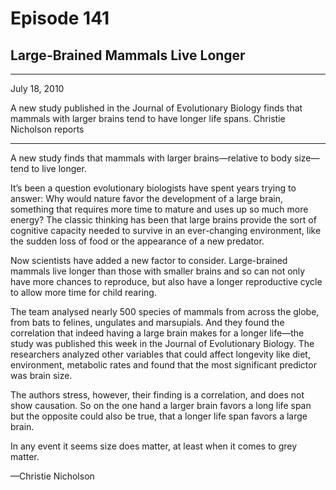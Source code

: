 # Episode 141

## Large-Brained Mammals Live Longer

---

July 18, 2010

A new study published in the Journal of Evolutionary Biology finds that mammals with larger brains tend to have longer life spans. Christie Nicholson reports

---

A new study finds that mammals with larger brains—relative to body size—tend to live longer.

It’s been a question evolutionary biologists have spent years trying to answer: Why would nature favor the development of a large brain, something that requires more time to mature and uses up so much more energy? The classic thinking has been that large brains provide the sort of cognitive capacity needed to survive in an ever-changing environment, like the sudden loss of food or the appearance of a new predator.

Now scientists have added a new factor to consider. Large-brained mammals live longer than those with smaller brains and so can not only have more chances to reproduce, but also have a longer reproductive cycle to allow more time for child rearing.

The team analysed nearly 500 species of mammals from across the globe, from bats to felines, ungulates and marsupials. And they found the correlation that indeed having a large brain makes for a longer life—the study was published this week in the Journal of Evolutionary Biology. The researchers analyzed other variables that could affect longevity like diet, environment, metabolic rates and found that the most significant predictor was brain size.

The authors stress, however, their finding is a correlation, and does not show causation. So on the one hand a larger brain favors a long life span but the opposite could also be true, that a longer life span favors a large brain.

In any event it seems size does matter, at least when it comes to grey matter.

—Christie Nicholson

